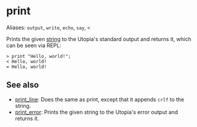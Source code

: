 # print

Aliases: `output`, `write`, `echo`, `say`, `<`

Prints the given [string](../constructs#string) to the Utopia's standard output and returns it, which can be seen via REPL:

    > print "Hello, world!";
    < Hello, world!
    = Hello, world!

## See also

- [print_line](print_line): Does the same as print, except that it appends `crlf` to the string.
- [print_error](print_error): Prints the given string to the Utopia's error output and returns it.
